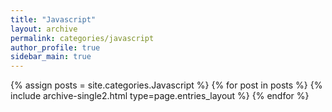 ```yaml
---
title: "Javascript"
layout: archive
permalink: categories/javascript
author_profile: true
sidebar_main: true
---
```



{% assign posts = site.categories.Javascript %}
{% for post in posts %} {% include archive-single2.html type=page.entries_layout %} {% endfor %}
